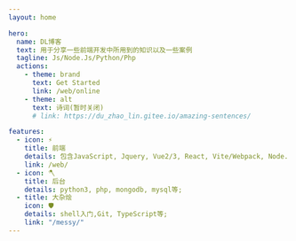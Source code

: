 ```yaml
---
layout: home

hero:
  name: DL博客
  text: 用于分享一些前端开发中所用到的知识以及一些案例
  tagline: Js/Node.Js/Python/Php
  actions:
    - theme: brand
      text: Get Started
      link: /web/online
    - theme: alt
      text: 诗词(暂时关闭)
      # link: https://du_zhao_lin.gitee.io/amazing-sentences/

features:
  - icon: ⚡️
    title: 前端
    details: 包含JavaScript, Jquery, Vue2/3, React, Vite/Webpack, Node.Js等;
    link: /web/
  - icon: 🪓
    title: 后台
    details: python3, php, mongodb, mysql等;
  - title: 大杂烩
    icon: 🛡️
    details: shell入门,Git, TypeScript等;
    link: "/messy/"
---
```


<style>
  :root {
    --vp-home-hero-name-color: transparent;
    --vp-home-hero-name-background: -webkit-linear-gradient(120deg, #bd34fe, #41d1ff);
  }
</style>

<JsTest />
